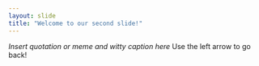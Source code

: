 ```yaml
---
layout: slide
title: "Welcome to our second slide!"
---
```

*Insert quotation or meme and witty caption here*
Use the left arrow to go back!